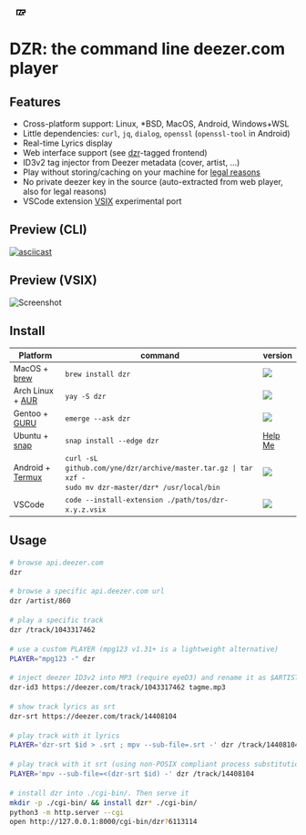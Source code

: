 ![dzr logo](.github/.logo.svg)

# DZR: the command line deezer.com player

## Features

- Cross-platform support: Linux, *BSD, MacOS, Android, Windows+WSL
- Little dependencies: `curl`, `jq`, `dialog`, `openssl` (`openssl-tool` in Android)
- Real-time Lyrics display
- Web interface support (see [dzr](https://github.com/topics/dzr)-tagged frontend)
- ID3v2 tag injector from Deezer metadata (cover, artist, ...)
- Play without storing/caching on your machine for [legal reasons](https://github.com/github/dmca/blob/master/2021/02/2021-02-10-deezer.md)
- No private deezer key in the source (auto-extracted from web player, also for legal reasons)
- VSCode extension [VSIX](https://github.com/yne/dzr/releases) experimental port

## Preview (CLI)

[![asciicast](https://asciinema.org/a/406758.svg)](https://asciinema.org/a/406758)

## Preview (VSIX)

![Screenshot](https://github.com/yne/dzr/assets/5113053/37b6cd26-8876-4d77-92bb-293ff248e21d)

## Install

| Platform | command | version |
|----------|---------|---------|
| MacOS + [brew](https://formulae.brew.sh/formula/dzr)       | `brew install dzr` | ![](https://repology.org/badge/version-for-repo/homebrew/dzr.svg?header=)
| Arch Linux + [AUR](https://aur.archlinux.org/packages/dzr) | `yay -S dzr`       | ![](https://repology.org/badge/version-for-repo/aur/dzr.svg?header=)
| Gentoo + [GURU](https://github.com/gentoo/guru)            | `emerge --ask dzr` | ![](https://repology.org/badge/version-for-repo/gentoo_ovl_guru/dzr.svg?header=)
| Ubuntu + [snap](https://snapcraft.io/dzr) | `snap install --edge dzr` | [Help Me](https://github.com/yne/dzr/issues/25)
| Android + [Termux](https://f-droid.org/packages/com.termux/) | `curl -sL github.com/yne/dzr/archive/master.tar.gz \| tar xzf -` <br> `sudo mv dzr-master/dzr* /usr/local/bin` | [![](https://img.shields.io/badge/-tar.gz-40c010?logo=hackthebox)](https://github.com/yne/dzr/archive/master.tar.gz)
| VSCode | `code --install-extension ./path/tos/dzr-x.y.z.vsix` | [![](https://img.shields.io/badge/VSIX-4c1?logo=visualstudiocode)](https://github.com/yne/dzr/releases)
## Usage

```sh
# browse api.deezer.com
dzr

# browse a specific api.deezer.com url
dzr /artist/860

# play a specific track
dzr /track/1043317462

# use a custom PLAYER (mpg123 v1.31+ is a lightweight alternative)
PLAYER="mpg123 -" dzr

# inject deezer ID3v2 into MP3 (require eyeD3) and rename it as $ARTIST - $TITLE.mp3
dzr-id3 https://deezer.com/track/1043317462 tagme.mp3

# show track lyrics as srt
dzr-srt https://deezer.com/track/14408104

# play track with it lyrics
PLAYER='dzr-srt $id > .srt ; mpv --sub-file=.srt -' dzr /track/14408104

# play track with it srt (using non-POSIX compliant process substitution)
PLAYER='mpv --sub-file=<(dzr-srt $id) -' dzr /track/14408104

# install dzr into ./cgi-bin/. Then serve it
mkdir -p ./cgi-bin/ && install dzr* ./cgi-bin/
python3 -m http.server --cgi
open http://127.0.0.1:8000/cgi-bin/dzr?6113114
```
